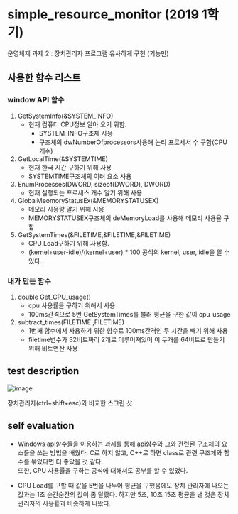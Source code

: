 # simple_resource_monitor (2019 1학기)
운영체제 과제 2 : 장치관리자 프로그램 유사하게 구현 (기능만)

## 사용한 함수 리스트

### window API 함수

1. GetSystemInfo(&SYSTEM_INFO)
   - 현재 컴퓨터 CPU정보 알아 오기 위함. 
	 - SYSTEM_INFO구조체 사용
	 - 구조체의 dwNumberOfprocessors사용해 논리 프로세서 수 구함(CPU 개수)
2. GetLocalTime(&SYSTEMTIME)
	 - 현재 한국 시간 구하기 위해 사용
	 - SYSTEMTIME구조체의 여러 요소 사용
3. EnumProcesses(DWORD, sizeof(DWORD), DWORD)
	 - 현재 실행되는 프로세스 개수 알기 위해 사용 
4. GlobalMeomoryStatusEx(&MEMORYSTATUSEX)
	 - 메모리 사용량 알기 위해 사용
	 - MEMORYSTATUSEX구조체의 deMemoryLoad를 사용해 메모리 사용율 구함
5. GetSystemTimes(&FILETIME,&FILETIME,&FILETIME)
	 - CPU Load구하기 위해 사용함.
	 - (kernel+user-idle)/(kernel+user) * 100 공식의 kernel, user, idle을 알 수 있다.
   
### 내가 만든 함수

1. double Get_CPU_usage()
	 - cpu 사용률을 구하기 위해서 사용
	 - 100ms간격으로 5번 GetSystemTimes를 불러 평균을 구한 값이 cpu_usage
2. subtract_times(FILETIME ,FILETIME) 
	 - 1번째 함수에서 사용하기 위한 함수로 100ms간격인 두 시간을 빼기 위해 사용
	 - filetime변수가 32비트짜리 2개로 이루어져있어 이 두개를 64비트로 만들기 위해 비트연산 사용
   
## test description

![image](https://user-images.githubusercontent.com/52481037/93212282-5b2fb200-f79d-11ea-9cfa-c3d5677244e2.png)

장치관리자(ctrl+shift+esc)와 비교한 스크린 샷

## self evaluation

 * Windows api함수들을 이용하는 과제를 통해 api함수와 그와 관련된 구조체의 요소들을 쓰는 방법을 배웠다. 
   C로 하지 않고, C++로 하면 class로 관련 구조체와 함수를 묶었다면 더 좋았을 것 같다.   
   또한, CPU 사용률을 구하는 공식에 대해서도 공부를 할 수 있었다.
      
 * CPU Load를 구할 때 값을 5번을 나누어 평균을 구했음에도 장치 관리자에 나오는 값과는 1초 순간순간의 값이 좀 달랐다. 
   하지만 5초, 10초 15초 평균을 낸 것은 장치관리자의 사용률과 비슷하게 나왔다.  



